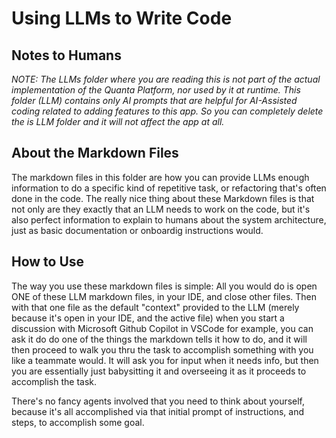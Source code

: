 # Using LLMs to Write Code 

## Notes to Humans

*NOTE: The LLMs folder where you are reading this is not part of the actual implementation of the Quanta Platform, nor used by it at runtime. This folder (LLM) contains only AI prompts that are helpful for AI-Assisted coding related to adding features to this app. So you can completely delete the is LLM folder and it will not affect the app at all.*

## About the Markdown Files

The markdown files in this folder are how you can provide LLMs enough information to do a specific kind of repetitive task, or refactoring that's often done in the code. The really nice thing about these Markdown files is that not only are they exactly that an LLM needs to work on the code, but it's also perfect information to explain to humans about the system architecture, just as basic documentation or onboardig instructions would.

## How to Use

The way you use these markdown files is simple: All you would do is open ONE of these LLM markdown files, in your IDE, and close other files. Then with that one file as the default "context" provided to the LLM (merely because it's open in your IDE, and the active file) when you start a discussion with Microsoft Github Copilot in VSCode for example, you can ask it do do one of the things the markdown tells it how to do, and it will then proceed to walk you thru the task to accomplish something with you like a teammate would. It will ask you for input when it needs info, but then you are essentially just babysitting it and overseeing it as it proceeds to accomplish the task.

There's no fancy agents involved that you need to think about yourself, because it's all accomplished via that initial prompt of instructions, and steps, to accomplish some goal.